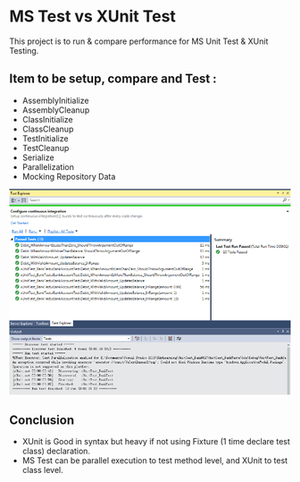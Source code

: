 # MS Test vs XUnit Test

This project is to run & compare performance for MS Unit Test & XUnit Testing.

## Item to be setup, compare and Test :
- AssemblyInitialize
- AssemblyCleanup
- ClassInitialize
- ClassCleanup
- TestInitialize
- TestCleanup
- Serialize
- Parallelization
- Mocking Repository Data

![result](https://github.com/ongwengloon/XUnit-Test/blob/master/Result.png)

## Conclusion
- XUnit is Good in syntax but heavy if not using Fixture (1 time declare test class) declaration.
- MS Test can be parallel execution to test method level, and XUnit to test class level.
